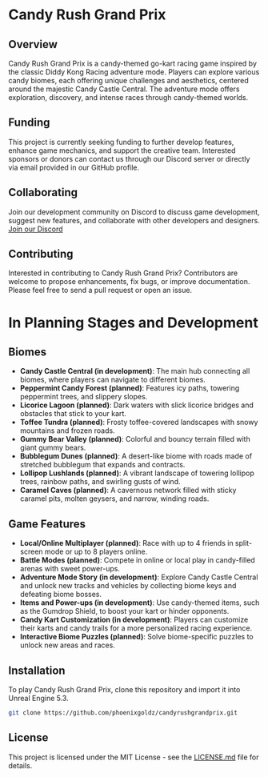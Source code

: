 

# Candy Rush Grand Prix

## Overview
Candy Rush Grand Prix is a candy-themed go-kart racing game inspired by the classic Diddy Kong Racing adventure mode. Players can explore various candy biomes, each offering unique challenges and aesthetics, centered around the majestic Candy Castle Central. The adventure mode offers exploration, discovery, and intense races through candy-themed worlds.

## Funding
This project is currently seeking funding to further develop features, enhance game mechanics, and support the creative team. Interested sponsors or donors can contact us through our Discord server or directly via email provided in our GitHub profile.

## Collaborating
Join our development community on Discord to discuss game development, suggest new features, and collaborate with other developers and designers.
[Join our Discord](https://discord.gg/ErH8eNM2)

## Contributing
Interested in contributing to Candy Rush Grand Prix? Contributors are welcome to propose enhancements, fix bugs, or improve documentation. Please feel free to send a pull request or open an issue.

# In Planning Stages and Development

## Biomes
- **Candy Castle Central (in development)**: The main hub connecting all biomes, where players can navigate to different biomes.
- **Peppermint Candy Forest (planned)**: Features icy paths, towering peppermint trees, and slippery slopes.
- **Licorice Lagoon (planned)**: Dark waters with slick licorice bridges and obstacles that stick to your kart.
- **Toffee Tundra (planned)**: Frosty toffee-covered landscapes with snowy mountains and frozen roads.
- **Gummy Bear Valley (planned)**: Colorful and bouncy terrain filled with giant gummy bears.
- **Bubblegum Dunes (planned)**: A desert-like biome with roads made of stretched bubblegum that expands and contracts.
- **Lollipop Lushlands (planned)**: A vibrant landscape of towering lollipop trees, rainbow paths, and swirling gusts of wind.
- **Caramel Caves (planned)**: A cavernous network filled with sticky caramel pits, molten geysers, and narrow, winding roads.

## Game Features
- **Local/Online Multiplayer (planned)**: Race with up to 4 friends in split-screen mode or up to 8 players online.
- **Battle Modes (planned)**: Compete in online or local play in candy-filled arenas with sweet power-ups.
- **Adventure Mode Story (in development)**: Explore Candy Castle Central and unlock new tracks and vehicles by collecting biome keys and defeating biome bosses.
- **Items and Power-ups (in development)**: Use candy-themed items, such as the Gumdrop Shield, to boost your kart or hinder opponents.
- **Candy Kart Customization (in development)**: Players can customize their karts and candy trails for a more personalized racing experience.
- **Interactive Biome Puzzles (planned)**: Solve biome-specific puzzles to unlock new areas and races.

## Installation
To play Candy Rush Grand Prix, clone this repository and import it into Unreal Engine 5.3.
```bash
git clone https://github.com/phoenixgoldz/candyrushgrandprix.git
```

## License
This project is licensed under the MIT License - see the
 [LICENSE.md](LICENSE) file for details.
